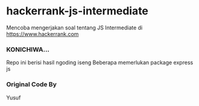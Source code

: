 # hackerrank-js-intermediate
Mencoba mengerjakan soal tentang JS Intermediate di https://www.hackerrank.com

### KONICHIWA...

Repo ini berisi hasil ngoding iseng
Beberapa memerlukan package express js

### Original Code By
Yusuf
